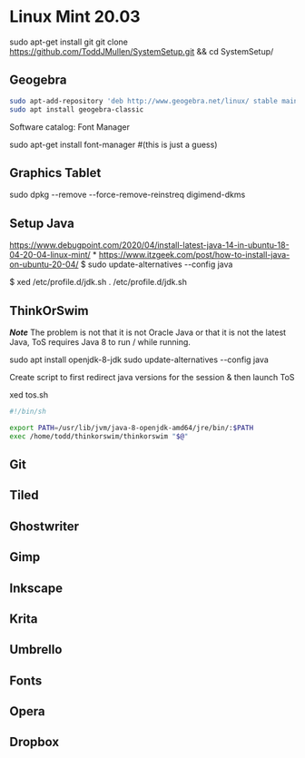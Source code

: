 # Linux Mint 20.03

sudo apt-get install git
git clone https://github.com/ToddJMullen/SystemSetup.git && cd SystemSetup/

## Geogebra

```bash
sudo apt-add-repository 'deb http://www.geogebra.net/linux/ stable main'
sudo apt install geogebra-classic
```

Software catalog: Font Manager

sudo apt-get install font-manager #(this is just a guess)

## Graphics Tablet

sudo dpkg --remove --force-remove-reinstreq digimend-dkms

## Setup Java
https://www.debugpoint.com/2020/04/install-latest-java-14-in-ubuntu-18-04-20-04-linux-mint/
*
https://www.itzgeek.com/post/how-to-install-java-on-ubuntu-20-04/
$ sudo update-alternatives --config java

$ xed /etc/profile.d/jdk.sh
 . /etc/profile.d/jdk.sh



## ThinkOrSwim

***Note*** The problem is not that it is not Oracle Java or that it is not the latest Java, ToS requires Java 8 to run / while running.

sudo apt install openjdk-8-jdk
sudo update-alternatives --config java

Create script to first redirect java versions for the session & then launch ToS

xed tos.sh

```bash
#!/bin/sh

export PATH=/usr/lib/jvm/java-8-openjdk-amd64/jre/bin/:$PATH
exec /home/todd/thinkorswim/thinkorswim "$@"
```

## Git
## Tiled
## Ghostwriter
## Gimp
## Inkscape
## Krita
## Umbrello
## Fonts
## Opera
## Dropbox
